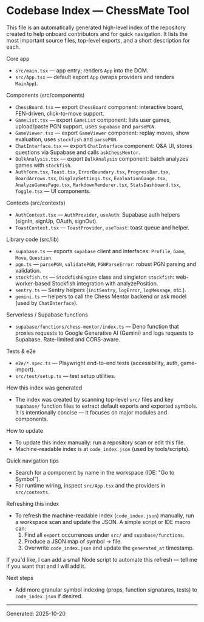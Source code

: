 # Codebase Index — ChessMate Tool

This file is an automatically generated high-level index of the repository created to help onboard contributors and for quick navigation. It lists the most important source files, top-level exports, and a short description for each.

Core app

- `src/main.tsx` — app entry; renders `App` into the DOM.
- `src/App.tsx` — default export `App` (wraps providers and renders `MainApp`).

Components (src/components)

- `ChessBoard.tsx` — export `ChessBoard` component: interactive board, FEN-driven, click-to-move support.
- `GameList.tsx` — export `GameList` component: lists user games, upload/paste PGN support, uses `supabase` and `parsePGN`.
- `GameViewer.tsx` — export `GameViewer` component: replay moves, show evaluation, uses `stockfish` and `parsePGN`.
- `ChatInterface.tsx` — export `ChatInterface` component: Q&A UI, stores questions via Supabase and calls `askChessMentor`.
- `BulkAnalysis.tsx` — export `BulkAnalysis` component: batch analyzes games with `stockfish`.
- `AuthForm.tsx`, `Toast.tsx`, `ErrorBoundary.tsx`, `ProgressBar.tsx`, `BoardArrows.tsx`, `DisplaySettings.tsx`, `EvaluationGauge.tsx`, `AnalyzeGamesPage.tsx`, `MarkdownRenderer.tsx`, `StatsDashboard.tsx`, `Toggle.tsx` — UI components.

Contexts (src/contexts)

- `AuthContext.tsx` — `AuthProvider`, `useAuth`: Supabase auth helpers (signIn, signUp, OAuth, signOut).
- `ToastContext.tsx` — `ToastProvider`, `useToast`: toast queue and helper.

Library code (src/lib)

- `supabase.ts` — exports `supabase` client and interfaces: `Profile`, `Game`, `Move`, `Question`.
- `pgn.ts` — `parsePGN`, `validatePGN`, `PGNParseError`: robust PGN parsing and validation.
- `stockfish.ts` — `StockfishEngine` class and singleton `stockfish`: web-worker-based Stockfish integration with analyzePosition.
- `sentry.ts` — Sentry helpers (`initSentry`, `logError`, `logMessage`, etc.).
- `gemini.ts` — helpers to call the Chess Mentor backend or ask model (used by `ChatInterface`).

Serverless / Supabase functions

- `supabase/functions/chess-mentor/index.ts` — Deno function that proxies requests to Google Generative AI (Gemini) and logs requests to Supabase. Rate-limited and CORS-aware.

Tests & e2e

- `e2e/*.spec.ts` — Playwright end-to-end tests (accessibility, auth, game-import).
- `src/test/setup.ts` — test setup utilities.

How this index was generated

- The index was created by scanning top-level `src/` files and key `supabase/` function files to extract default exports and exported symbols. It is intentionally concise — it focuses on major modules and components.

How to update

- To update this index manually: run a repository scan or edit this file.
- Machine-readable index is at `code_index.json` (used by tools/scripts).

Quick navigation tips

- Search for a component by name in the workspace (IDE: "Go to Symbol").
- For runtime wiring, inspect `src/App.tsx` and the providers in `src/contexts`.

Refreshing this index

- To refresh the machine-readable index (`code_index.json`) manually, run a workspace scan and update the JSON. A simple script or IDE macro can:
  1.  Find all `export` occurrences under `src/` and `supabase/functions`.
  2.  Produce a JSON map of symbol -> file.
  3.  Overwrite `code_index.json` and update the `generated_at` timestamp.

If you'd like, I can add a small Node script to automate this refresh — tell me if you want that and I will add it.

Next steps

- Add more granular symbol indexing (props, function signatures, tests) to `code_index.json` if desired.

---

Generated: 2025-10-20
